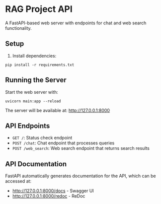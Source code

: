 # RAG Project API

A FastAPI-based web server with endpoints for chat and web search functionality.

## Setup

1. Install dependencies:
```
pip install -r requirements.txt
```

## Running the Server

Start the web server with:
```
uvicorn main:app --reload
```

The server will be available at: http://127.0.0.1:8000

## API Endpoints

- `GET /`: Status check endpoint
- `POST /chat`: Chat endpoint that processes queries
- `POST /web_search`: Web search endpoint that returns search results

## API Documentation

FastAPI automatically generates documentation for the API, which can be accessed at:
- http://127.0.0.1:8000/docs - Swagger UI
- http://127.0.0.1:8000/redoc - ReDoc 